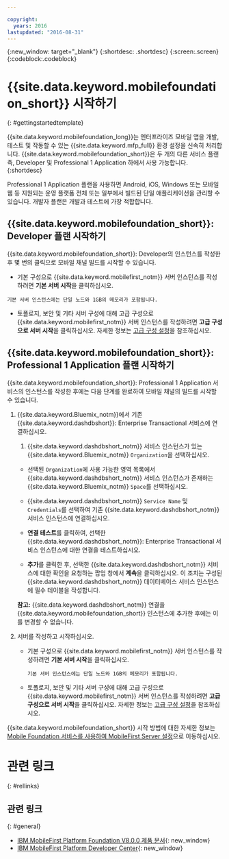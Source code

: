 ```yaml
---

copyright:
  years: 2016
lastupdated: "2016-08-31"
---
```


{:new_window: target="_blank"}
{:shortdesc: .shortdesc}
{:screen:.screen}
{:codeblock:.codeblock}

# {{site.data.keyword.mobilefoundation_short}} 시작하기
{: #gettingstartedtemplate}

<!--Last updated: 31 August 2016
{: .last-updated}-->

{{site.data.keyword.mobilefoundation_long}}는 엔터프라이즈 모바일 앱을 개발, 테스트 및 작동할 수 있는 {{site.data.keyword.mfp_full}} 환경 설정을 신속히 처리합니다.
{{site.data.keyword.mobilefoundation_short}}은 두 개의 다른 서비스 플랜 즉, Developer 및 Professional 1 Application 하에서 사용 가능합니다.
{:shortdesc}

<!-- The Professional 1 Application plan allows the {{site.data.keyword.mobilefoundation_short}} server to be deployed on a scalable container group.--> Professional 1 Application 플랜을 사용하면 Android, iOS, Windows 또는 모바일 웹 등 지원되는 운영 플랫폼 전체 또는 일부에서 빌드된 단일 애플리케이션을 관리할 수 있습니다. 개발자 플랜은 <!-- does not support {{site.data.keyword.mobilefoundation_short}} deployment on a container group with more than 1 node. This plan --> 개발과 테스트에 가장 적합합니다.

## {{site.data.keyword.mobilefoundation_short}}: Developer 플랜 시작하기

{{site.data.keyword.mobilefoundation_short}}: Developer의 인스턴스를 작성한 후 몇 번의 클릭으로 모바일 채널 빌드를 시작할 수 있습니다. 

*	기본 구성으로 {{site.data.keyword.mobilefirst_notm}} 서버 인스턴스를 작성하려면 **기본 서버 시작**을 클릭하십시오. 		

  `기본 서버 인스턴스에는 단일 노드와 1GB의 메모리가 포함됩니다.`

* 토폴로지, 보안 및 기타 서버 구성에 대해 고급 구성으로 {{site.data.keyword.mobilefirst_notm}} 서버 인스턴스를 작성하려면 **고급 구성으로 서버 시작**을 클릭하십시오. 자세한 정보는 [고급 구성 설정](c_using_mfs_p1.html#using_mfs_advanced_p1)을 참조하십시오. 

## {{site.data.keyword.mobilefoundation_short}}: Professional 1 Application 플랜 시작하기

{{site.data.keyword.mobilefoundation_short}}: Professional 1 Application 서비스의 인스턴스를 작성한 후에는 다음 단계를 완료하여 모바일 채널의 빌드를 시작할 수 있습니다. 

1.  {{site.data.keyword.Bluemix_notm}}에서 기존 {{site.data.keyword.dashdbshort}}: Enterprise Transactional 서비스에 연결하십시오.

    1.  {{site.data.keyword.dashdbshort_notm}} 서비스 인스턴스가 있는 {{site.data.keyword.Bluemix_notm}} `Organization`을 선택하십시오. 

    + 선택된 `Organization`에 사용 가능한 영역 목록에서 {{site.data.keyword.dashdbshort_notm}} 서비스 인스턴스가 존재하는 {{site.data.keyword.Bluemix_notm}} `Space`를 선택하십시오. 

    + {{site.data.keyword.dashdbshort_notm}} `Service Name` 및 `Credentials`를 선택하여 기존 {{site.data.keyword.dashdbshort_notm}} 서비스 인스턴스에 연결하십시오.

    + **연결 테스트**를 클릭하여, 선택한 {{site.data.keyword.dashdbshort_notm}}: Enterprise Transactional 서비스 인스턴스에 대한 연결을 테스트하십시오.

    + **추가**를 클릭한 후, 선택한 {{site.data.keyword.dashdbshort_notm}} 서비스에 대한 확인을 요청하는 팝업 창에서 **계속**을 클릭하십시오. 이 조치는 구성된 {{site.data.keyword.dashdbshort_notm}} 데이터베이스 서비스 인스턴스에 필수 테이블을 작성합니다.

    **참고:** {{site.data.keyword.dashdbshort_notm}} 연결을 {{site.data.keyword.mobilefoundation_short}} 인스턴스에 추가한 후에는 이를 변경할 수 없습니다. 

2.  서버를 작성하고 시작하십시오. 

    * 기본 구성으로 {{site.data.keyword.mobilefirst_notm}} 서버 인스턴스를 작성하려면 **기본 서버 시작**을 클릭하십시오. 		

      `기본 서버 인스턴스에는 단일 노드와 1GB의 메모리가 포함됩니다.`

    * 토폴로지, 보안 및 기타 서버 구성에 대해 고급 구성으로 {{site.data.keyword.mobilefirst_notm}} 서버 인스턴스를 작성하려면 **고급 구성으로 서버 시작**을 클릭하십시오. 자세한 정보는 [고급 구성 설정](c_using_mfs_p2.html#using_mfs_advanced_p2)을 참조하십시오. 

{{site.data.keyword.mobilefoundation_short}} 시작 방법에 대한 자세한 정보는 [Mobile Foundation 서비스를 사용하여 MobileFirst Server 설정<!-- on IBM Containers-->](https://mobilefirstplatform.ibmcloud.com/tutorials/en/foundation/8.0/bluemix/using-mobile-foundation/)으로 이동하십시오.


# 관련 링크
{: #rellinks}

## 관련 링크
{: #general}

*	[IBM MobileFirst Platform Foundation V8.0.0 제품 문서](https://www.ibm.com/support/knowledgecenter/SSHS8R_8.0.0/wl_welcome.html){: new_window}
*	[IBM MobileFirst Platform Developer Center](https://mobilefirstplatform.ibmcloud.com){: new_window}
